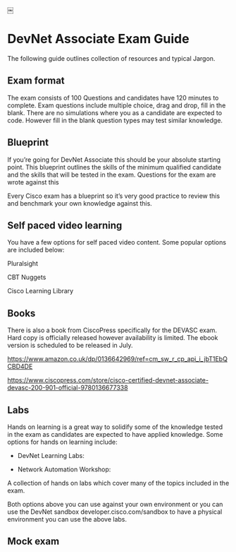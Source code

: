 ￼
# DevNet Associate Exam Guide

The following guide outlines collection of resources and typical Jargon.

## Exam format

The exam consists of 100 Questions and candidates have 120 minutes to complete. Exam questions include multiple choice, drag and drop, fill in the blank. There are no simulations where you as a candidate are expected to code. However fill in the blank question types may test similar knowledge.

## Blueprint

If you’re going for DevNet Associate this should be your absolute starting point. This blueprint outlines the skills of the minimum qualified candidate and the skills that will be tested in the exam. Questions for the exam are wrote against this 

Every Cisco exam has a blueprint so it’s very good practice to review this and benchmark your own knowledge against this.

## Self paced video learning

You have a few options for self paced video content. Some popular options are included below:

Pluralsight 

CBT Nuggets

Cisco Learning Library

## Books

There is also a book from CiscoPress specifically for the DEVASC exam. Hard copy is officially released however availability is limited. The ebook version is scheduled to be released in July.

https://www.amazon.co.uk/dp/0136642969/ref=cm_sw_r_cp_api_i_jbT1EbQCBD4DE

https://www.ciscopress.com/store/cisco-certified-devnet-associate-devasc-200-901-official-9780136677338

## Labs

Hands on learning is a great way to solidify some of the knowledge tested in the exam as candidates are expected to have applied knowledge. Some options for hands on learning include:

* DevNet Learning Labs:

* Network Automation Workshop: 

A collection of hands on labs which cover many of the topics included in the exam.

Both options above you can use against your own environment or you can use the DevNet sandbox developer.cisco.com/sandbox to have a physical environment you can use the above labs.

## Mock exam

